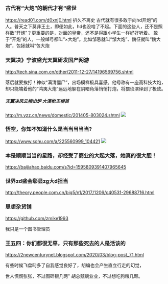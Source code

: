 ### 古代有“大炮”的朝代才有“盛世
https://read01.com/d0xnjE.html
扒久不离史
古代就有很多敢于向hd开炮”的人。普天之下莫非王土，即便如此，hd也没啥了不起。下面的这些人，还不是照样敢“开炮”？更重要的是，对面的皇帝，还不是得跟小学生一样好好听着。
敢于“开炮”的人，一般绰号都叫“×大炮”。比如邹忌就叫“邹大炮”、魏征就叫“魏大炮”，包拯就叫“包大炮

### 天翼决》宁波盛光天翼研发国产网游
http://tech.sina.com.cn/other/2011-12-27/14196569756.shtml

落后就要挨打！神似“满清僵尸”，出场模样极具喜感。他号称有一座高科技大炮，却只能端着他的“鸿夷大炮”远远地躲在阴暗角落悄悄打炮，将猥琐演绎到了极致。
##### 天翼决风云榜出炉 大漠枪王榜首
http://m.yzz.cn/news/domestic/201405-803024.shtml
![](http://i3.sinaimg.cn/IT/other/2011-12-27/1324968641_7im5rJ.jpg)

### 悟空，你知不知道什么是当当当当当?
https://www.sohu.com/a/225560999_104421
![](http://m.iqiyipic.com/u7/image/20180511/1a/e1/uv_20016635075_m_601_480_270.jpg)

### 本是顺顺当当的星路，却经受了商业的大起大落，她真的很大胆！
https://baijiahao.baidu.com/s?id=1595809391407965645

### 世界zd盛会彰显zg大d担当
http://theory.people.com.cn/big5/n1/2017/1206/c40531-29688716.html

### 思想杂货铺
https://github.com/zmike1993

我只是一个图书管理员

### 王五四：你们都很无辜，只有那些死去的人是活该的
https://2newcenturynet.blogspot.com/2020/03/blog-post_71.html

有些时候飞盘叼多了自我感觉良好了，胡编也会产生直立行走的幻觉，

世人慌慌张张，不过图碎银几两" 胡总兢兢业业，不过想吃狗粮几颗。
